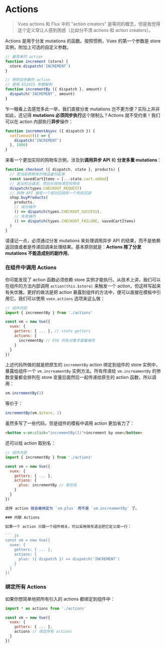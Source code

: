 # Actions

> Vuex actions 和 Flux 中的 "action creators" 是等同的概念，但是我觉得这个定义常让人感到困惑（比如分不清 actions 和 action creators）。

Actions 是用于分发 mutations 的函数。按照惯例，Vuex 的第一个参数是 store 实例，附加上可选的自定义参数。

``` js
// 最简单的 action
function increment (store) {
  store.dispatch('INCREMENT')
}

// 带附加参数的 action
// 使用 ES2015 参数解构
function incrementBy ({ dispatch }, amount) {
  dispatch('INCREMENT', amount)
}
```

乍一眼看上去感觉多此一举，我们直接分发 mutations 岂不更方便？实际上并非如此，还记得 **mutations 必须同步执行**这个限制么？Actions 就不受约束！我们可以在 action 内部执行**异步**操作：

``` js
function incrementAsync ({ dispatch }) {
  setTimeout(() => {
    dispatch('INCREMENT')
  }, 1000)
}
```

来看一个更加实际的购物车示例，涉及到**调用异步 API** 和 **分发多重 mutations**：


``` js
function checkout ({ dispatch, state }, products) {
  // 把当前购物车的物品备份起来
  const savedCartItems = [...state.cart.added]
  // 发出检出请求，然后乐观地清空购物车
  dispatch(types.CHECKOUT_REQUEST)
  // 购物 API 接受一个成功回调和一个失败回调
  shop.buyProducts(
    products,
    // 成功操作
    () => dispatch(types.CHECKOUT_SUCCESS),
    // 失败操作
    () => dispatch(types.CHECKOUT_FAILURE, savedCartItems)
  )
}
```

请谨记一点，必须通过分发 mutations 来处理调用异步 API 的结果，而不是依赖返回值或者是传递回调来处理结果。基本原则就是：**Actions 除了分发 mutations 不能造成别的副作用**。

### 在组件中调用 Actions

你可能发现了 action 函数必须依赖 store 实例才能执行。从技术上讲，我们可以在组件的方法内部调用 `action(this.$store)` 来触发一个 action，但这样写起来有失优雅。更好的做法是把 action 暴露到组件的方法中，便可以直接在模板中引用它。我们可以使用 `vuex.actions` 选项来这么做：

``` js
// 组件内部
import { incrementBy } from './actions'

const vm = new Vue({
  vuex: {
    getters: { ... }, // state getters
    actions: {
      incrementBy // ES6 同名对象字面量缩写
    }
  }
})
```

上述代码所做的就是把原生的 `incrementBy` action 绑定到组件的 store 实例中，暴露给组件一个 `vm.increamentBy` 实例方法。所有传递给 `vm.increamentBy` 的参数变量都会排列在 store 变量后面然后一起传递给原生的 action 函数，所以调用：

``` js
vm.incrementBy(1)
```

等价于：

``` js
incrementBy(vm.$store, 1)
```

虽然多写了一些代码，但是组件的模板中调用 action 更加省力了：

``` html
<button v-on:click="incrementBy(1)">increment by one</button>
```

还可以给 action 取别名：

``` js
// 组件内部
import { incrementBy } from './actions'

const vm = new Vue({
  vuex: {
    getters: { ... },
    actions: {
      plus: incrementBy // 取别名
    }
  }
})

这样 action 就会被绑定为 `vm.plus` 而不是 `vm.increamentBy` 了。

### 内联 Actions

如果一个 action 只跟一个组件相关，可以采用简写语法把它定义成一行：

``` js
const vm = new Vue({
  vuex: {
    getters: { ... },
    actions: {
      plus: ({ dispatch }) => dispatch('INCREMENT')
    }
  }
})
```

### 绑定所有 Actions

如果你想简单地把所有引入的 actions 都绑定到组件中：

``` js
import * as actions from './actions'

const vm = new Vue({
  vuex: {
    getters: { ... },
    actions // 绑定所有 actions
  }
})
```
